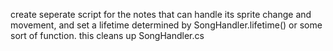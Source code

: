 create seperate script for the notes that can handle its sprite change and movement, and set a lifetime determined by SongHandler.lifetime() or some sort of function. this cleans up SongHandler.cs